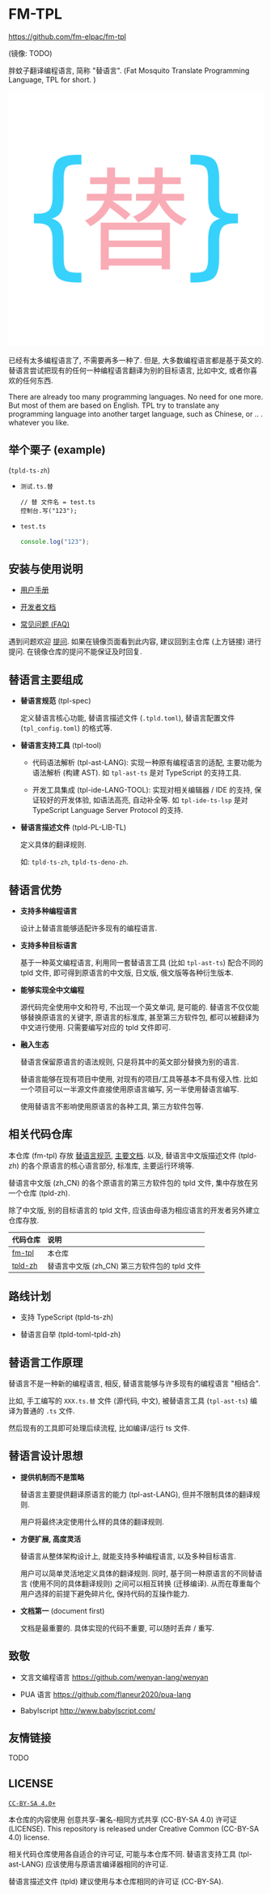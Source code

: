 <!-- fm-tpl/README.md
  lang: zh_CN
-->

# FM-TPL

<https://github.com/fm-elpac/fm-tpl>

(镜像: TODO)

胖蚊子翻译编程语言, 简称 "替语言".
(Fat Mosquito Translate Programming Language, TPL for short. )

![`{替}`](./logo/tpl-logo-1024.png)

已经有太多编程语言了, 不需要再多一种了.
但是, 大多数编程语言都是基于英文的.
替语言尝试把现有的任何一种编程语言翻译为别的目标语言,
比如中文, 或者你喜欢的任何东西.

There are already too many programming languages.
No need for one more.
But most of them are based on English.
TPL try to translate any programming language into another target language,
such as Chinese, or .. . whatever you like.

## 举个栗子 (example)

(`tpld-ts-zh`)

- `测试.ts.替`

  ```
  // 替 文件名 = test.ts
  控制台.写("123");
  ```

- `test.ts`

  ```ts
  console.log("123");
  ```

## 安装与使用说明

- [用户手册](./doc/user)

- [开发者文档](./doc/dev)

- [常见问题 (FAQ)](./doc/faq.md)

遇到问题欢迎 [提问](https://github.com/fm-elpac/fm-tpl/discussions).
如果在镜像页面看到此内容, 建议回到主仓库 (上方链接) 进行提问.
在镜像仓库的提问不能保证及时回复.

## 替语言主要组成

- **替语言规范** (tpl-spec)

  定义替语言核心功能, 替语言描述文件 (`.tpld.toml`),
  替语言配置文件 (`tpl_config.toml`) 的格式等.

- **替语言支持工具** (tpl-tool)

  - 代码语法解析 (tpl-ast-LANG): 实现一种原有编程语言的适配,
    主要功能为语法解析 (构建 AST).
    如 `tpl-ast-ts` 是对 TypeScript 的支持工具.

  - 开发工具集成 (tpl-ide-LANG-TOOL): 实现对相关编辑器 / IDE 的支持,
    保证较好的开发体验, 如语法高亮, 自动补全等.
    如 `tpl-ide-ts-lsp` 是对 TypeScript Language Server Protocol 的支持.

- **替语言描述文件** (tpld-PL-LIB-TL)

  定义具体的翻译规则.

  如: `tpld-ts-zh`, `tpld-ts-deno-zh`.

## 替语言优势

- **支持多种编程语言**

  设计上替语言能够适配许多现有的编程语言.

- **支持多种目标语言**

  基于一种英文编程语言, 利用同一套替语言工具 (比如 `tpl-ast-ts`) 配合不同的 tpld 文件,
  即可得到原语言的中文版, 日文版, 俄文版等各种衍生版本.

- **能够实现全中文编程**

  源代码完全使用中文和符号, 不出现一个英文单词, 是可能的.
  替语言不仅仅能够替换原语言的关键字, 原语言的标准库,
  甚至第三方软件包, 都可以被翻译为中文进行使用.
  只需要编写对应的 tpld 文件即可.

- **融入生态**

  替语言保留原语言的语法规则, 只是将其中的英文部分替换为别的语言.

  替语言能够在现有项目中使用, 对现有的项目/工具等基本不具有侵入性.
  比如一个项目可以一半源文件直接使用原语言编写, 另一半使用替语言编写.

  使用替语言不影响使用原语言的各种工具, 第三方软件包等.

## 相关代码仓库

本仓库 (fm-tpl) 存放 [替语言规范](./tpl-spec), [主要文档](./doc).
以及, 替语言中文版描述文件 (tpld-zh) 的各个原语言的核心语言部分, 标准库, 主要运行环境等.

替语言中文版 (zh_CN) 的各个原语言的第三方软件包的 tpld 文件, 集中存放在另一个仓库 (tpld-zh).

除了中文版, 别的目标语言的 tpld 文件, 应该由母语为相应语言的开发者另外建立仓库存放.

| 代码仓库                                       | 说明                                          |
| :--------------------------------------------- | :-------------------------------------------- |
| [fm-tpl](https://github.com/fm-elpac/fm-tpl)   | 本仓库                                        |
| [tpld-zh](https://github.com/fm-elpac/tpld-zh) | 替语言中文版 (zh_CN) 第三方软件包的 tpld 文件 |

## 路线计划

- 支持 TypeScript (tpld-ts-zh)

- 替语言自举 (tpld-toml-tpld-zh)

## 替语言工作原理

替语言不是一种新的编程语言, 相反, 替语言能够与许多现有的编程语言 "相结合".

比如, 手工编写的 `XXX.ts.替` 文件 (源代码, 中文),
被替语言工具 (`tpl-ast-ts`) 编译为普通的 `.ts` 文件.

然后现有的工具即可处理后续流程, 比如编译/运行 ts 文件.

## 替语言设计思想

- **提供机制而不是策略**

  替语言主要提供翻译原语言的能力 (tpl-ast-LANG),
  但并不限制具体的翻译规则.

  用户将最终决定使用什么样的具体的翻译规则.

- **方便扩展, 高度灵活**

  替语言从整体架构设计上, 就能支持多种编程语言, 以及多种目标语言.

  用户可以简单灵活地定义具体的翻译规则.
  同时, 基于同一种原语言的不同替语言 (使用不同的具体翻译规则) 之间可以相互转换 (迁移编译).
  从而在尊重每个用户选择的前提下避免碎片化, 保持代码的互操作能力.

- **文档第一** (document first)

  文档是最重要的.
  具体实现的代码不重要, 可以随时丢弃 / 重写.

## 致敬

- 文言文编程语言
  <https://github.com/wenyan-lang/wenyan>

- PUA 语言
  <https://github.com/flaneur2020/pua-lang>

- Babylscript
  <http://www.babylscript.com/>

## 友情链接

TODO

## LICENSE

[`CC-BY-SA 4.0+`](https://creativecommons.org/licenses/by-sa/4.0/)

本仓库的内容使用 创意共享-署名-相同方式共享 (CC-BY-SA 4.0) 许可证 (LICENSE).
This repository is released under Creative Common (CC-BY-SA 4.0) license.

相关代码仓库使用各自适合的许可证, 可能与本仓库不同.
替语言支持工具 (tpl-ast-LANG) 应该使用与原语言编译器相同的许可证.

替语言描述文件 (tpld) 建议使用与本仓库相同的许可证 (CC-BY-SA).
